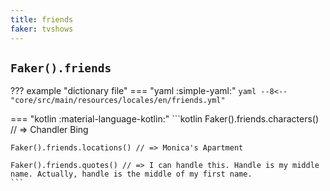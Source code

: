 ```yaml
---
title: friends
faker: tvshows
---
```


## `Faker().friends`

??? example "dictionary file"
    === "yaml :simple-yaml:"
        ```yaml
        --8<-- "core/src/main/resources/locales/en/friends.yml"
        ```

=== "kotlin :material-language-kotlin:"
    ```kotlin
    Faker().friends.characters() // => Chandler Bing

    Faker().friends.locations() // => Monica's Apartment

    Faker().friends.quotes() // => I can handle this. Handle is my middle name. Actually, handle is the middle of my first name.
    ```
